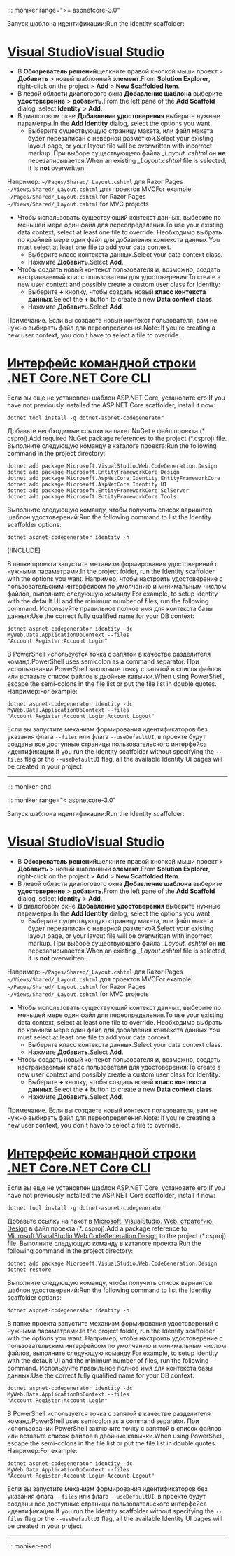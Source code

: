 ::: moniker range=">= aspnetcore-3.0"

<span data-ttu-id="53eae-101">Запуск шаблона идентификации:</span><span class="sxs-lookup"><span data-stu-id="53eae-101">Run the Identity scaffolder:</span></span>

# <a name="visual-studiotabvisual-studio"></a>[<span data-ttu-id="53eae-102">Visual Studio</span><span class="sxs-lookup"><span data-stu-id="53eae-102">Visual Studio</span></span>](#tab/visual-studio)

* <span data-ttu-id="53eae-103">В **Обозреватель решений**щелкните правой кнопкой мыши проект > **Добавить** > новый шаблонный **элемент**.</span><span class="sxs-lookup"><span data-stu-id="53eae-103">From **Solution Explorer**, right-click on the project > **Add** > **New Scaffolded Item**.</span></span>
* <span data-ttu-id="53eae-104">В левой области диалогового окна **Добавление шаблона** выберите **удостоверение** > **добавить**.</span><span class="sxs-lookup"><span data-stu-id="53eae-104">From the left pane of the **Add Scaffold** dialog, select **Identity** > **Add**.</span></span>
* <span data-ttu-id="53eae-105">В диалоговом окне **Добавление удостоверения** выберите нужные параметры.</span><span class="sxs-lookup"><span data-stu-id="53eae-105">In the **Add Identity** dialog, select the options you want.</span></span>
  * <span data-ttu-id="53eae-106">Выберите существующую страницу макета, или файл макета будет перезаписан с неверной разметкой.</span><span class="sxs-lookup"><span data-stu-id="53eae-106">Select your existing layout page, or your layout file will be overwritten with incorrect markup.</span></span> <span data-ttu-id="53eae-107">При выборе существующего файла *\_Layout. cshtml* он **не** перезаписывается.</span><span class="sxs-lookup"><span data-stu-id="53eae-107">When an existing *\_Layout.cshtml* file is selected, it is **not** overwritten.</span></span>

 <span data-ttu-id="53eae-108">Например: `~/Pages/Shared/_Layout.cshtml` для Razor Pages `~/Views/Shared/_Layout.cshtml` для проектов MVC</span><span class="sxs-lookup"><span data-stu-id="53eae-108">For example: `~/Pages/Shared/_Layout.cshtml` for Razor Pages `~/Views/Shared/_Layout.cshtml` for MVC projects</span></span>
* <span data-ttu-id="53eae-109">Чтобы использовать существующий контекст данных, выберите по меньшей мере один файл для переопределения.</span><span class="sxs-lookup"><span data-stu-id="53eae-109">To use your existing data context, select at least one file to override.</span></span> <span data-ttu-id="53eae-110">Необходимо выбрать по крайней мере один файл для добавления контекста данных.</span><span class="sxs-lookup"><span data-stu-id="53eae-110">You must select at least one file to add your data context.</span></span>
  * <span data-ttu-id="53eae-111">Выберите класс контекста данных.</span><span class="sxs-lookup"><span data-stu-id="53eae-111">Select your data context class.</span></span>
  * <span data-ttu-id="53eae-112">Нажмите **Добавить**.</span><span class="sxs-lookup"><span data-stu-id="53eae-112">Select **Add**.</span></span>
* <span data-ttu-id="53eae-113">Чтобы создать новый контекст пользователя и, возможно, создать настраиваемый класс пользователя для удостоверения:</span><span class="sxs-lookup"><span data-stu-id="53eae-113">To create a new user context and possibly create a custom user class for Identity:</span></span>
  * <span data-ttu-id="53eae-114">Выберите **+** кнопку, чтобы создать новый **класс контекста данных**.</span><span class="sxs-lookup"><span data-stu-id="53eae-114">Select the **+** button to create a new **Data context class**.</span></span>
  * <span data-ttu-id="53eae-115">Нажмите **Добавить**.</span><span class="sxs-lookup"><span data-stu-id="53eae-115">Select **Add**.</span></span>

<span data-ttu-id="53eae-116">Примечание. Если вы создаете новый контекст пользователя, вам не нужно выбирать файл для переопределения.</span><span class="sxs-lookup"><span data-stu-id="53eae-116">Note: If you're creating a new user context, you don't have to select a file to override.</span></span>

# <a name="net-core-clitabnetcore-cli"></a>[<span data-ttu-id="53eae-117">Интерфейс командной строки .NET Core</span><span class="sxs-lookup"><span data-stu-id="53eae-117">.NET Core CLI</span></span>](#tab/netcore-cli)

<span data-ttu-id="53eae-118">Если вы еще не установлен шаблон ASP.NET Core, установите его:</span><span class="sxs-lookup"><span data-stu-id="53eae-118">If you have not previously installed the ASP.NET Core scaffolder, install it now:</span></span>

```dotnetcli
dotnet tool install -g dotnet-aspnet-codegenerator
```

<span data-ttu-id="53eae-119">Добавьте необходимые ссылки на пакет NuGet в файл проекта (\*. csproj).</span><span class="sxs-lookup"><span data-stu-id="53eae-119">Add required NuGet package references to the project (\*.csproj) file.</span></span> <span data-ttu-id="53eae-120">Выполните следующую команду в каталоге проекта:</span><span class="sxs-lookup"><span data-stu-id="53eae-120">Run the following command in the project directory:</span></span>

```dotnetcli
dotnet add package Microsoft.VisualStudio.Web.CodeGeneration.Design
dotnet add package Microsoft.EntityFrameworkCore.Design
dotnet add package Microsoft.AspNetCore.Identity.EntityFrameworkCore
dotnet add package Microsoft.AspNetCore.Identity.UI
dotnet add package Microsoft.EntityFrameworkCore.SqlServer
dotnet add package Microsoft.EntityFrameworkCore.Tools
```

<span data-ttu-id="53eae-121">Выполните следующую команду, чтобы получить список вариантов шаблон удостоверений:</span><span class="sxs-lookup"><span data-stu-id="53eae-121">Run the following command to list the Identity scaffolder options:</span></span>

```dotnetcli
dotnet aspnet-codegenerator identity -h
```

[!INCLUDE[](~/includes/scaffoldTFM.md)]

<span data-ttu-id="53eae-122">В папке проекта запустите механизм формирования удостоверений с нужными параметрами.</span><span class="sxs-lookup"><span data-stu-id="53eae-122">In the project folder, run the Identity scaffolder with the options you want.</span></span> <span data-ttu-id="53eae-123">Например, чтобы настроить удостоверение с пользовательским интерфейсом по умолчанию и минимальным числом файлов, выполните следующую команду.</span><span class="sxs-lookup"><span data-stu-id="53eae-123">For example, to setup identity with the default UI and the minimum number of files, run the following command.</span></span> <span data-ttu-id="53eae-124">Используйте правильное полное имя для контекста базы данных:</span><span class="sxs-lookup"><span data-stu-id="53eae-124">Use the correct fully qualified name for your DB context:</span></span>

```dotnetcli
dotnet aspnet-codegenerator identity -dc MyWeb.Data.ApplicationDbContext --files "Account.Register;Account.Login"
```

<span data-ttu-id="53eae-125">В PowerShell используется точка с запятой в качестве разделителя команд.</span><span class="sxs-lookup"><span data-stu-id="53eae-125">PowerShell uses semicolon as a command separator.</span></span> <span data-ttu-id="53eae-126">При использовании PowerShell заключите точку с запятой в список файлов или вставьте список файлов в двойные кавычки.</span><span class="sxs-lookup"><span data-stu-id="53eae-126">When using PowerShell, escape the semi-colons in the file list or put the file list in double quotes.</span></span> <span data-ttu-id="53eae-127">Например:</span><span class="sxs-lookup"><span data-stu-id="53eae-127">For example:</span></span>

```dotnetcli
dotnet aspnet-codegenerator identity -dc MyWeb.Data.ApplicationDbContext --files "Account.Register;Account.Login;Account.Logout"
```

<span data-ttu-id="53eae-128">Если вы запустите механизм формирования идентификаторов без указания флага `--files` или флага `--useDefaultUI`, в проекте будут созданы все доступные страницы пользовательского интерфейса идентификации.</span><span class="sxs-lookup"><span data-stu-id="53eae-128">If you run the Identity scaffolder without specifying the `--files` flag or the `--useDefaultUI` flag, all the available Identity UI pages will be created in your project.</span></span>

---

::: moniker-end

::: moniker range="< aspnetcore-3.0"

<span data-ttu-id="53eae-129">Запуск шаблона идентификации:</span><span class="sxs-lookup"><span data-stu-id="53eae-129">Run the Identity scaffolder:</span></span>

# <a name="visual-studiotabvisual-studio"></a>[<span data-ttu-id="53eae-130">Visual Studio</span><span class="sxs-lookup"><span data-stu-id="53eae-130">Visual Studio</span></span>](#tab/visual-studio)

* <span data-ttu-id="53eae-131">В **Обозреватель решений**щелкните правой кнопкой мыши проект > **Добавить** > новый шаблонный **элемент**.</span><span class="sxs-lookup"><span data-stu-id="53eae-131">From **Solution Explorer**, right-click on the project > **Add** > **New Scaffolded Item**.</span></span>
* <span data-ttu-id="53eae-132">В левой области диалогового окна **Добавление шаблона** выберите **удостоверение** > **добавить**.</span><span class="sxs-lookup"><span data-stu-id="53eae-132">From the left pane of the **Add Scaffold** dialog, select **Identity** > **Add**.</span></span>
* <span data-ttu-id="53eae-133">В диалоговом окне **Добавление удостоверения** выберите нужные параметры.</span><span class="sxs-lookup"><span data-stu-id="53eae-133">In the **Add Identity** dialog, select the options you want.</span></span>
  * <span data-ttu-id="53eae-134">Выберите существующую страницу макета, или файл макета будет перезаписан с неверной разметкой.</span><span class="sxs-lookup"><span data-stu-id="53eae-134">Select your existing layout page, or your layout file will be overwritten with incorrect markup.</span></span> <span data-ttu-id="53eae-135">При выборе существующего файла *\_Layout. cshtml* он **не** перезаписывается.</span><span class="sxs-lookup"><span data-stu-id="53eae-135">When an existing *\_Layout.cshtml* file is selected, it is **not** overwritten.</span></span>

 <span data-ttu-id="53eae-136">Например: `~/Pages/Shared/_Layout.cshtml` для Razor Pages `~/Views/Shared/_Layout.cshtml` для проектов MVC</span><span class="sxs-lookup"><span data-stu-id="53eae-136">For example: `~/Pages/Shared/_Layout.cshtml` for Razor Pages `~/Views/Shared/_Layout.cshtml` for MVC projects</span></span>
* <span data-ttu-id="53eae-137">Чтобы использовать существующий контекст данных, выберите по меньшей мере один файл для переопределения.</span><span class="sxs-lookup"><span data-stu-id="53eae-137">To use your existing data context, select at least one file to override.</span></span> <span data-ttu-id="53eae-138">Необходимо выбрать по крайней мере один файл для добавления контекста данных.</span><span class="sxs-lookup"><span data-stu-id="53eae-138">You must select at least one file to add your data context.</span></span>
  * <span data-ttu-id="53eae-139">Выберите класс контекста данных.</span><span class="sxs-lookup"><span data-stu-id="53eae-139">Select your data context class.</span></span>
  * <span data-ttu-id="53eae-140">Нажмите **Добавить**.</span><span class="sxs-lookup"><span data-stu-id="53eae-140">Select **Add**.</span></span>
* <span data-ttu-id="53eae-141">Чтобы создать новый контекст пользователя и, возможно, создать настраиваемый класс пользователя для удостоверения:</span><span class="sxs-lookup"><span data-stu-id="53eae-141">To create a new user context and possibly create a custom user class for Identity:</span></span>
  * <span data-ttu-id="53eae-142">Выберите **+** кнопку, чтобы создать новый **класс контекста данных**.</span><span class="sxs-lookup"><span data-stu-id="53eae-142">Select the **+** button to create a new **Data context class**.</span></span>
  * <span data-ttu-id="53eae-143">Нажмите **Добавить**.</span><span class="sxs-lookup"><span data-stu-id="53eae-143">Select **Add**.</span></span>

<span data-ttu-id="53eae-144">Примечание. Если вы создаете новый контекст пользователя, вам не нужно выбирать файл для переопределения.</span><span class="sxs-lookup"><span data-stu-id="53eae-144">Note: If you're creating a new user context, you don't have to select a file to override.</span></span>

# <a name="net-core-clitabnetcore-cli"></a>[<span data-ttu-id="53eae-145">Интерфейс командной строки .NET Core</span><span class="sxs-lookup"><span data-stu-id="53eae-145">.NET Core CLI</span></span>](#tab/netcore-cli)

<span data-ttu-id="53eae-146">Если вы еще не установлен шаблон ASP.NET Core, установите его:</span><span class="sxs-lookup"><span data-stu-id="53eae-146">If you have not previously installed the ASP.NET Core scaffolder, install it now:</span></span>

```dotnetcli
dotnet tool install -g dotnet-aspnet-codegenerator
```

<span data-ttu-id="53eae-147">Добавьте ссылку на пакет в [Microsoft. VisualStudio. Web. стратегию. Design](https://www.nuget.org/packages/Microsoft.VisualStudio.Web.CodeGeneration.Design/) в файл проекта (\*. csproj).</span><span class="sxs-lookup"><span data-stu-id="53eae-147">Add a package reference to [Microsoft.VisualStudio.Web.CodeGeneration.Design](https://www.nuget.org/packages/Microsoft.VisualStudio.Web.CodeGeneration.Design/) to the project (\*.csproj) file.</span></span> <span data-ttu-id="53eae-148">Выполните следующую команду в каталоге проекта:</span><span class="sxs-lookup"><span data-stu-id="53eae-148">Run the following command in the project directory:</span></span>

```dotnetcli
dotnet add package Microsoft.VisualStudio.Web.CodeGeneration.Design
dotnet restore
```

<span data-ttu-id="53eae-149">Выполните следующую команду, чтобы получить список вариантов шаблон удостоверений:</span><span class="sxs-lookup"><span data-stu-id="53eae-149">Run the following command to list the Identity scaffolder options:</span></span>

```dotnetcli
dotnet aspnet-codegenerator identity -h
```

<span data-ttu-id="53eae-150">В папке проекта запустите механизм формирования удостоверений с нужными параметрами.</span><span class="sxs-lookup"><span data-stu-id="53eae-150">In the project folder, run the Identity scaffolder with the options you want.</span></span> <span data-ttu-id="53eae-151">Например, чтобы настроить удостоверение с пользовательским интерфейсом по умолчанию и минимальным числом файлов, выполните следующую команду.</span><span class="sxs-lookup"><span data-stu-id="53eae-151">For example, to setup identity with the default UI and the minimum number of files, run the following command.</span></span> <span data-ttu-id="53eae-152">Используйте правильное полное имя для контекста базы данных:</span><span class="sxs-lookup"><span data-stu-id="53eae-152">Use the correct fully qualified name for your DB context:</span></span>

```dotnetcli
dotnet aspnet-codegenerator identity -dc MyWeb.Data.ApplicationDbContext --files "Account.Register;Account.Login"
```

<span data-ttu-id="53eae-153">В PowerShell используется точка с запятой в качестве разделителя команд.</span><span class="sxs-lookup"><span data-stu-id="53eae-153">PowerShell uses semicolon as a command separator.</span></span> <span data-ttu-id="53eae-154">При использовании PowerShell заключите точку с запятой в список файлов или вставьте список файлов в двойные кавычки.</span><span class="sxs-lookup"><span data-stu-id="53eae-154">When using PowerShell, escape the semi-colons in the file list or put the file list in double quotes.</span></span> <span data-ttu-id="53eae-155">Например:</span><span class="sxs-lookup"><span data-stu-id="53eae-155">For example:</span></span>

```dotnetcli
dotnet aspnet-codegenerator identity -dc MyWeb.Data.ApplicationDbContext --files "Account.Register;Account.Login;Account.Logout"
```

<span data-ttu-id="53eae-156">Если вы запустите механизм формирования идентификаторов без указания флага `--files` или флага `--useDefaultUI`, в проекте будут созданы все доступные страницы пользовательского интерфейса идентификации.</span><span class="sxs-lookup"><span data-stu-id="53eae-156">If you run the Identity scaffolder without specifying the `--files` flag or the `--useDefaultUI` flag, all the available Identity UI pages will be created in your project.</span></span>

---

::: moniker-end